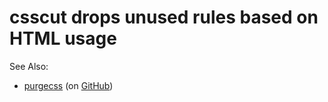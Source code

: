 # csscut drops unused rules based on HTML usage

See Also:

* [purgecss](https://www.purgecss.com) (on [GitHub](https://github.com/FullHuman/purgecss))

